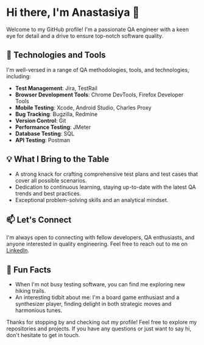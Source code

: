 # Hi there, I'm Anastasiya 👋

Welcome to my GitHub profile! I'm a passionate QA engineer with a keen eye for detail and a drive to ensure top-notch software quality.

## 🌱 Technologies and Tools

I'm well-versed in a range of QA methodologies, tools, and technologies, including:

- **Test Management**: Jira, TestRail
- **Browser Development Tools**: Chrome DevTools, Firefox Developer Tools
- **Mobile Testing**: Xcode, Android Studio, Charles Proxy
- **Bug Tracking**: Bugzilla, Redmine
- **Version Control**: Git
- **Performance Testing**: JMeter
- **Database Testing**: SQL
- **API Testing**: Postman

## 💡 What I Bring to the Table

- A strong knack for crafting comprehensive test plans and test cases that cover all possible scenarios.
- Dedication to continuous learning, staying up-to-date with the latest QA trends and best practices.
- Exceptional problem-solving skills and an analytical mindset.

## 📫 Let's Connect

I'm always open to connecting with fellow developers, QA enthusiasts, and anyone interested in quality engineering. Feel free to reach out to me on [LinkedIn](https://www.linkedin.com/in/anastasiya-nahorna).

## 🚀 Fun Facts

- When I'm not busy testing software, you can find me exploring new hiking trails.
- An interesting tidbit about me: I'm a board game enthusiast and a synthesizer player, finding delight in both strategic moves and harmonious tunes.

Thanks for stopping by and checking out my profile! Feel free to explore my repositories and projects. If you have any questions or just want to say hi, don't hesitate to get in touch.
